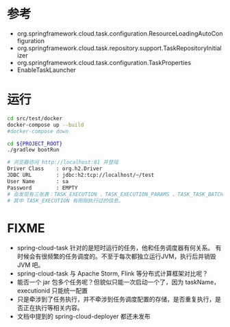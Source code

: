 

# 参考

- org.springframework.cloud.task.configuration.ResourceLoadingAutoConfiguration
- org.springframework.cloud.task.repository.support.TaskRepositoryInitializer
- org.springframework.cloud.task.configuration.TaskProperties 
- EnableTaskLauncher

# 运行

```bash
cd src/test/docker
docker-compose up --build
#docker-compose down

cd ${PROJECT_ROOT}
./gradlew bootRun

# 浏览器访问 http://localhost:81 并登陆
Driver Class    : org.h2.Driver
JDBC URL        : jdbc:h2:tcp://localhost/~/test
User Name       : sa
Password        : EMPTY
# 会发现有三张表：TASK_EXECUTION 、TASK_EXECUTION_PARAMS 、TASK_TASK_BATCH 
# 其中 TASK_EXECUTION 有刚刚执行过的信息。
```


# FIXME
- spring-cloud-task 针对的是短时运行的任务，他和任务调度器有何关系。
  有时候会有很频繁的任务调度的。不至于每次都独立运行JVM，执行后并销毁 JVM 吧。
- spring-cloud-task 与 Apache Storm, Flink 等分布式计算框架对比呢？
- 能否一个 jar 包多个任务呢？但貌似只能一次启动一个了，因为 taskName， executionid 只能统一配置
- 只是牵涉到了任务执行，并不牵涉到任务调度配置的存储，是否重复执行，是否正在执行等相关内容。
- 文档中提到的 spring-cloud-deployer 都还未发布
